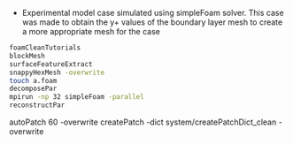 * Experimental model case simulated using simpleFoam solver. This case was made to obtain the y+ values of the boundary layer mesh to create a more appropriate mesh for the case


```sh
foamCleanTutorials
blockMesh
surfaceFeatureExtract
snappyHexMesh -overwrite
touch a.foam
decomposePar
mpirun -np 32 simpleFoam -parallel
reconstructPar
```



autoPatch 60 -overwrite 
createPatch -dict system/createPatchDict_clean -overwrite


